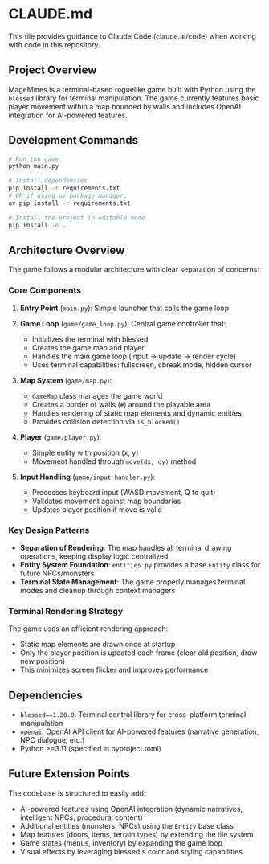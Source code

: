 # CLAUDE.md

This file provides guidance to Claude Code (claude.ai/code) when working with code in this repository.

## Project Overview

MageMines is a terminal-based roguelike game built with Python using the `blessed` library for terminal manipulation. The game currently features basic player movement within a map bounded by walls and includes OpenAI integration for AI-powered features.

## Development Commands

```bash
# Run the game
python main.py

# Install dependencies
pip install -r requirements.txt
# OR if using uv package manager:
uv pip install -r requirements.txt

# Install the project in editable mode
pip install -e .
```

## Architecture Overview

The game follows a modular architecture with clear separation of concerns:

### Core Components

1. **Entry Point** (`main.py`): Simple launcher that calls the game loop
2. **Game Loop** (`game/game_loop.py`): Central game controller that:
   - Initializes the terminal with blessed
   - Creates the game map and player
   - Handles the main game loop (input → update → render cycle)
   - Uses terminal capabilities: fullscreen, cbreak mode, hidden cursor

3. **Map System** (`game/map.py`):
   - `GameMap` class manages the game world
   - Creates a border of walls (`#`) around the playable area
   - Handles rendering of static map elements and dynamic entities
   - Provides collision detection via `is_blocked()`

4. **Player** (`game/player.py`):
   - Simple entity with position (x, y)
   - Movement handled through `move(dx, dy)` method

5. **Input Handling** (`game/input_handler.py`):
   - Processes keyboard input (WASD movement, Q to quit)
   - Validates movement against map boundaries
   - Updates player position if move is valid

### Key Design Patterns

- **Separation of Rendering**: The map handles all terminal drawing operations, keeping display logic centralized
- **Entity System Foundation**: `entities.py` provides a base `Entity` class for future NPCs/monsters
- **Terminal State Management**: The game properly manages terminal modes and cleanup through context managers

### Terminal Rendering Strategy

The game uses an efficient rendering approach:
- Static map elements are drawn once at startup
- Only the player position is updated each frame (clear old position, draw new position)
- This minimizes screen flicker and improves performance

## Dependencies

- `blessed==1.20.0`: Terminal control library for cross-platform terminal manipulation
- `openai`: OpenAI API client for AI-powered features (narrative generation, NPC dialogue, etc.)
- Python >=3.11 (specified in pyproject.toml)

## Future Extension Points

The codebase is structured to easily add:
- AI-powered features using OpenAI integration (dynamic narratives, intelligent NPCs, procedural content)
- Additional entities (monsters, NPCs) using the `Entity` base class
- Map features (doors, items, terrain types) by extending the tile system
- Game states (menus, inventory) by expanding the game loop
- Visual effects by leveraging blessed's color and styling capabilities